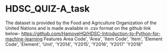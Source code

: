 # HDSC_QUIZ-A_task
The dataset is provided by the Food and Agriculture Organization of the United Nations and is made available in .csv format on the github link below- https://github.com/HamoyeHQ/HDSC-Introduction-to-Python-for-machine-learning Features Area Code', 'Area', 'Item Code', 'Item', 'Element Code', 'Element', 'Unit', 'Y2014', 'Y2015', 'Y2016', 'Y2017' 'Y2018"
